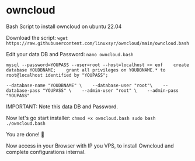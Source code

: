 # owncloud
Bash Script to install owncloud on ubuntu 22.04

Download the script:
``wget https://raw.githubusercontent.com/linuxsyr/owncloud/main/owncloud.bash``

Edit your data DB and Password:
``nano owncloud.bash``

``mysql --password=YOUPASS --user=root --host=localhost << eof   
create database YOUDBNAME;   
grant all privileges on YOUDBNAME.* to root@localhost identified by "YOUPASS";``

``--database-name "YOUDBNAME" \   
   --database-user "root"\   
   --database-pass "YOUPASS" \   
   --admin-user "root" \   
   --admin-pass "YOUPASS"``
   
IMPORTANT: Note this data DB and Password.

Now let's go start installer:
``chmod +x owncloud.bash
sudo bash ./owncloud.bash``

You are done! 👏

Now access in your Browser with IP you VPS, to install Owncloud and complete configurations internal.
